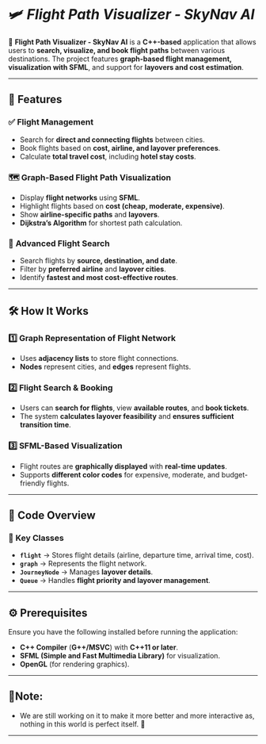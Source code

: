 # 🛩 ***Flight Path Visualizer - SkyNav AI***

🚀 **Flight Path Visualizer - SkyNav AI** is a **C++-based** application that allows users to **search, visualize, and book flight paths** between various destinations. The project features **graph-based flight management, visualization with SFML**, and support for **layovers and cost estimation**.

---

## 🌟 Features

### ✅ **Flight Management**
- Search for **direct and connecting flights** between cities.
- Book flights based on **cost, airline, and layover preferences**.
- Calculate **total travel cost**, including **hotel stay costs**.

### 🗺️ **Graph-Based Flight Path Visualization**
- Display **flight networks** using **SFML**.
- Highlight flights based on **cost (cheap, moderate, expensive)**.
- Show **airline-specific paths** and **layovers**.
- **Dijkstra’s Algorithm** for shortest path calculation.

### 🔎 **Advanced Flight Search**
- Search flights by **source, destination, and date**.
- Filter by **preferred airline** and **layover cities**.
- Identify **fastest and most cost-effective routes**.

---

## 🛠️ How It Works

### 1️⃣ **Graph Representation of Flight Network**
- Uses **adjacency lists** to store flight connections.
- **Nodes** represent cities, and **edges** represent flights.

### 2️⃣ **Flight Search & Booking**
- Users can **search for flights**, view **available routes**, and **book tickets**.
- The system **calculates layover feasibility** and **ensures sufficient transition time**.

### 3️⃣ **SFML-Based Visualization**
- Flight routes are **graphically displayed** with **real-time updates**.
- Supports **different color codes** for expensive, moderate, and budget-friendly flights.

---

## 📜 Code Overview

### **📌 Key Classes**
- **`flight`** → Stores flight details (airline, departure time, arrival time, cost).
- **`graph`** → Represents the flight network.
- **`JourneyNode`** → Manages **layover details**.
- **`Queue`** → Handles **flight priority and layover management**.

---

## ⚙️ Prerequisites

Ensure you have the following installed before running the application:

- **C++ Compiler** (**G++/MSVC**) with **C++11 or later**.
- **SFML (Simple and Fast Multimedia Library)** for visualization.
- **OpenGL** (for rendering graphics).

---

## 📝Note: 
- We are still working on it to make it more better and more interactive as, nothing in this world is perfect itself. 🙂
  
---

